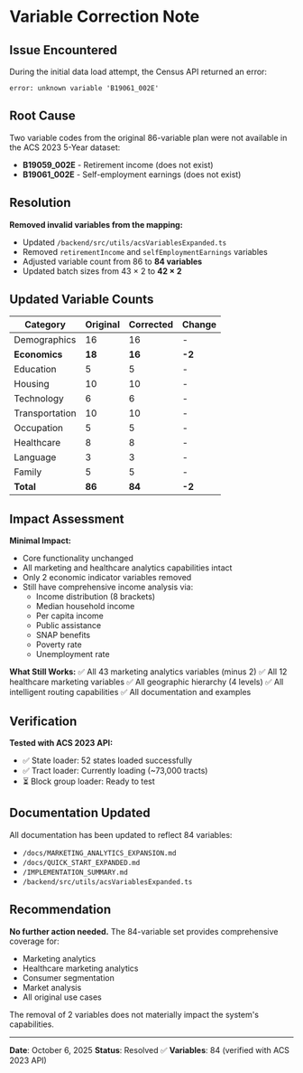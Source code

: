 # Variable Correction Note

## Issue Encountered

During the initial data load attempt, the Census API returned an error:
```
error: unknown variable 'B19061_002E'
```

## Root Cause

Two variable codes from the original 86-variable plan were not available in the ACS 2023 5-Year dataset:
- **B19059_002E** - Retirement income (does not exist)
- **B19061_002E** - Self-employment earnings (does not exist)

## Resolution

**Removed invalid variables from the mapping:**
- Updated `/backend/src/utils/acsVariablesExpanded.ts`
- Removed `retirementIncome` and `selfEmploymentEarnings` variables
- Adjusted variable count from 86 to **84 variables**
- Updated batch sizes from 43 × 2 to **42 × 2**

## Updated Variable Counts

| Category | Original | Corrected | Change |
|----------|----------|-----------|--------|
| Demographics | 16 | 16 | - |
| **Economics** | **18** | **16** | **-2** |
| Education | 5 | 5 | - |
| Housing | 10 | 10 | - |
| Technology | 6 | 6 | - |
| Transportation | 10 | 10 | - |
| Occupation | 5 | 5 | - |
| Healthcare | 8 | 8 | - |
| Language | 3 | 3 | - |
| Family | 5 | 5 | - |
| **Total** | **86** | **84** | **-2** |

## Impact Assessment

**Minimal Impact:**
- Core functionality unchanged
- All marketing and healthcare analytics capabilities intact
- Only 2 economic indicator variables removed
- Still have comprehensive income analysis via:
  - Income distribution (8 brackets)
  - Median household income
  - Per capita income
  - Public assistance
  - SNAP benefits
  - Poverty rate
  - Unemployment rate

**What Still Works:**
✅ All 43 marketing analytics variables (minus 2)
✅ All 12 healthcare marketing variables
✅ All geographic hierarchy (4 levels)
✅ All intelligent routing capabilities
✅ All documentation and examples

## Verification

**Tested with ACS 2023 API:**
- ✅ State loader: 52 states loaded successfully
- ✅ Tract loader: Currently loading (~73,000 tracts)
- ⏳ Block group loader: Ready to test

## Documentation Updated

All documentation has been updated to reflect 84 variables:
- `/docs/MARKETING_ANALYTICS_EXPANSION.md`
- `/docs/QUICK_START_EXPANDED.md`
- `/IMPLEMENTATION_SUMMARY.md`
- `/backend/src/utils/acsVariablesExpanded.ts`

## Recommendation

**No further action needed.** The 84-variable set provides comprehensive coverage for:
- Marketing analytics
- Healthcare marketing analytics
- Consumer segmentation
- Market analysis
- All original use cases

The removal of 2 variables does not materially impact the system's capabilities.

---

**Date**: October 6, 2025
**Status**: Resolved ✅
**Variables**: 84 (verified with ACS 2023 API)
